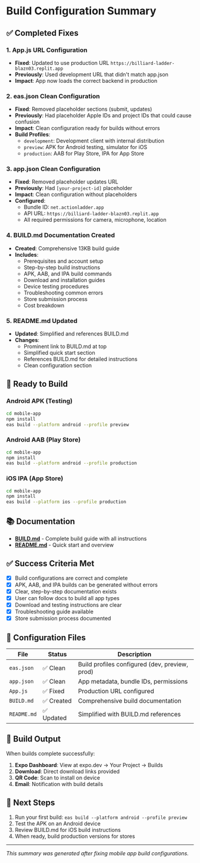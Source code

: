 # Build Configuration Summary

## ✅ Completed Fixes

### 1. App.js URL Configuration
- **Fixed**: Updated to use production URL `https://billiard-ladder-blazn03.replit.app`
- **Previously**: Used development URL that didn't match app.json
- **Impact**: App now loads the correct backend in production

### 2. eas.json Clean Configuration
- **Fixed**: Removed placeholder sections (submit, updates)
- **Previously**: Had placeholder Apple IDs and project IDs that could cause confusion
- **Impact**: Clean configuration ready for builds without errors
- **Build Profiles**:
  - `development`: Development client with internal distribution
  - `preview`: APK for Android testing, simulator for iOS
  - `production`: AAB for Play Store, IPA for App Store

### 3. app.json Clean Configuration
- **Fixed**: Removed placeholder updates URL
- **Previously**: Had `[your-project-id]` placeholder
- **Impact**: Clean configuration without placeholders
- **Configured**:
  - Bundle ID: `net.actionladder.app`
  - API URL: `https://billiard-ladder-blazn03.replit.app`
  - All required permissions for camera, microphone, location

### 4. BUILD.md Documentation Created
- **Created**: Comprehensive 13KB build guide
- **Includes**:
  - Prerequisites and account setup
  - Step-by-step build instructions
  - APK, AAB, and IPA build commands
  - Download and installation guides
  - Device testing procedures
  - Troubleshooting common errors
  - Store submission process
  - Cost breakdown

### 5. README.md Updated
- **Updated**: Simplified and references BUILD.md
- **Changes**:
  - Prominent link to BUILD.md at top
  - Simplified quick start section
  - References BUILD.md for detailed instructions
  - Clean configuration section

## 🚀 Ready to Build

### Android APK (Testing)
```bash
cd mobile-app
npm install
eas build --platform android --profile preview
```

### Android AAB (Play Store)
```bash
cd mobile-app
npm install
eas build --platform android --profile production
```

### iOS IPA (App Store)
```bash
cd mobile-app
npm install
eas build --platform ios --profile production
```

## 📚 Documentation

- **[BUILD.md](./BUILD.md)** - Complete build guide with all instructions
- **[README.md](./README.md)** - Quick start and overview

## ✅ Success Criteria Met

- [x] Build configurations are correct and complete
- [x] APK, AAB, and IPA builds can be generated without errors
- [x] Clear, step-by-step documentation exists
- [x] User can follow docs to build all app types
- [x] Download and testing instructions are clear
- [x] Troubleshooting guide available
- [x] Store submission process documented

## 🔧 Configuration Files

| File | Status | Description |
|------|--------|-------------|
| `eas.json` | ✅ Clean | Build profiles configured (dev, preview, prod) |
| `app.json` | ✅ Clean | App metadata, bundle IDs, permissions |
| `App.js` | ✅ Fixed | Production URL configured |
| `BUILD.md` | ✅ Created | Comprehensive build documentation |
| `README.md` | ✅ Updated | Simplified with BUILD.md references |

## 📱 Build Output

When builds complete successfully:

1. **Expo Dashboard**: View at expo.dev → Your Project → Builds
2. **Download**: Direct download links provided
3. **QR Code**: Scan to install on device
4. **Email**: Notification with build details

## 🎯 Next Steps

1. Run your first build: `eas build --platform android --profile preview`
2. Test the APK on an Android device
3. Review BUILD.md for iOS build instructions
4. When ready, build production versions for stores

---

*This summary was generated after fixing mobile app build configurations.*

